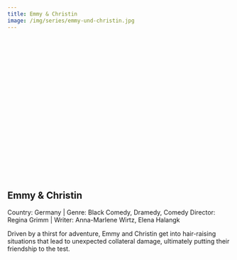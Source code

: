 ```yaml
---
title: Emmy & Christin
image: /img/series/emmy-und-christin.jpg
---
```

<iframe width="560" height="315" src="" frameborder="0" allow="accelerometer; autoplay; encrypted-media; gyroscope; picture-in-picture" allowfullscreen></iframe>

## Emmy & Christin
Country: Germany | Genre: Black Comedy, Dramedy, Comedy
Director: Regina Grimm | Writer: Anna-Marlene Wirtz, Elena Halangk

Driven by a thirst for adventure, Emmy and Christin get into hair-raising situations that lead to unexpected collateral damage, ultimately putting their friendship to the test.